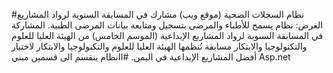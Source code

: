 #نظام السجلات الصحية (موقع ويب) مشارك في المسابقة السنوية لرواد المشاريع
الغرض: نظام يسمح للأطباء والمرضى بتسجيل ومتابعة بيانات المرضى الطبية.
المشاركة في المسابقة السنوية لرواد المشاريع الإبداعية (الموسم الخامس) من الهيئة العليا للعلوم والتكنولوجيا والابتكار
مسابقة تُنظمها الهيئة العليا للعلوم والتكنولوجيا والابتكار لاختيار أفضل المشاريع الإبداعية في اليمن. 
#اانظام ينقسم الى قسمين مبني Asp.net
